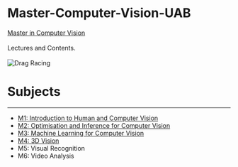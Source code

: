 # Master-Computer-Vision-UAB
[Master in Computer Vision](https://mcv.uab.cat/program/)
<br></br>
Lectures and Contents.
<br></br>
![Drag Racing](https://i0.wp.com/mcv.uab.cat/wp-content/uploads/2021/11/banner_master_bcn.png?fit=1910%2C404&ssl=1)


# Subjects
_________________
* [M1: Introduction to Human and Computer Vision](./M1_Intro_Computer_Vision)
* [M2: Optimisation and Inference for Computer Vision](./M2_Optimization_and_Inference)
* [M3: Machine Learning for Computer Vision](./M3_Machine_Learning)
* [M4: 3D Vision](./M4_3D_Vision)
* M5: Visual Recognition
* M6: Video Analysis

